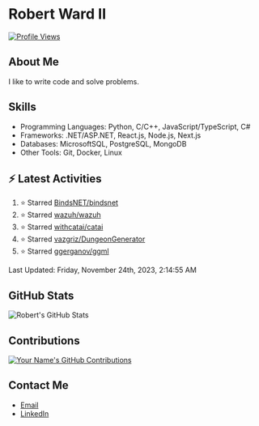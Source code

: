 
# Robert Ward II

[![Profile Views](https://komarev.com/ghpvc/?username=Robert-W-Ward)](https://github.com/Robert-W-Ward)

## About Me
I like to write code and solve problems.

## Skills
- Programming Languages: Python, C/C++, JavaScript/TypeScript, C#
- Frameworks: .NET/ASP.NET, React.js, Node.js, Next.js
- Databases: MicrosoftSQL, PostgreSQL, MongoDB
- Other Tools: Git, Docker, Linux

## :zap: Latest Activities
<!--RECENT_ACTIVITY:start-->
1. ⭐ Starred [BindsNET/bindsnet](https://github.com/BindsNET/bindsnet)
2. ⭐ Starred [wazuh/wazuh](https://github.com/wazuh/wazuh)
3. ⭐ Starred [withcatai/catai](https://github.com/withcatai/catai)
4. ⭐ Starred [vazgriz/DungeonGenerator](https://github.com/vazgriz/DungeonGenerator)
5. ⭐ Starred [ggerganov/ggml](https://github.com/ggerganov/ggml)
<!--RECENT_ACTIVITY:end-->

<!--RECENT_ACTIVITY:last_update-->
Last Updated: Friday, November 24th, 2023, 2:14:55 AM
<!--RECENT_ACTIVITY:last_update_end-->

<!--END_SECTIN:activity-->
## GitHub Stats
![Robert's GitHub Stats](https://github-readme-stats.vercel.app/api?username=Robert-W-Ward&show_icons=true&theme=radical)

## Contributions
[![Your Name's GitHub Contributions](https://github-readme-streak-stats.herokuapp.com/?user=Robert-W-Ward&theme=radical)](https://github.com/your-username)

## Contact Me
- [Email](mailto:robertwesleyward2019@gmail.com)
- [LinkedIn](https://linkedin.com/in/https://www.linkedin.com/in/robert-ward-ii/)
